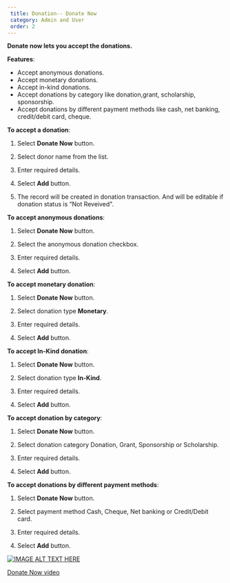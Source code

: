 ```yaml
---
 title: Donation-- Donate Now
 category: Admin and User
 order: 2
---
```

 **Donate now lets you accept the donations.** 

 **Features**:

  * Accept anonymous donations. 
  * Accept monetary donations. 
  * Accept in-kind donations. 
  * Accept donations by category like donation,grant, scholarship, sponsorship. 
  * Accept donations by different payment methods like cash, net banking, credit/debit card,       cheque. 


 **To accept a donation**: 

 1. Select **Donate Now** button. 

 2. Select donor name from the list. 

 3. Enter required details. 

 4. Select **Add** button. 

 5. The record will be created in donation transaction. And will be editable if donation status is “Not            Reveived". 

 **To accept anonymous donations**: 

 1. Select **Donate Now** button. 

 2. Select the anonymous donation checkbox. 

 3. Enter required details. 

 4. Select **Add** button. 

 **To accept monetary donation**: 

 1. Select **Donate Now** button. 

 2. Select donation type **Monetary**. 

 3. Enter required details. 

 4. Select **Add** button. 

 **To accept In-Kind donation**: 

 1. Select **Donate Now** button. 

 2. Select donation type **In-Kind**. 

 3. Enter required details. 

 4. Select **Add** button. 

 **To accept donation by category**: 

 1. Select **Donate Now** button. 

 2. Select donation category Donation, Grant, Sponsorship or Scholarship. 

 3. Enter required details. 

 4. Select **Add** button. 

 **To accept donations by different payment methods**: 

 1. Select **Donate Now** button. 

 2. Select payment method Cash, Cheque, Net banking or Credit/Debit card. 

 3. Enter required details. 

 4. Select **Add** button. 


 [![IMAGE ALT TEXT HERE](http://img.youtube.com/vi/_SOVbq6FUoU/0.jpg)](https://www.youtube.com/watch?v=yYESlhAldpg)

 [Donate Now video](https://www.youtube.com/watch?v=yYESlhAldpg)
 